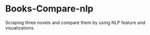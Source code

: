 # Books-Compare-nlp

Scraping three novels and compare them by using NLP feature and visualizations. 
